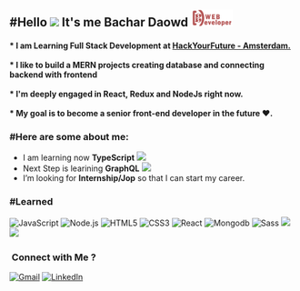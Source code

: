<h2>#Hello <img src="https://raw.githubusercontent.com/MartinHeinz/MartinHeinz/master/wave.gif" width="10px"> It's me Bachar Daowd  <img style="position: 0px auto" alt="logo" height="30px" src="https://raw.githubusercontent.com/bachar78/bachar78/d2dea1c32f996b4b1b1bb3a2484985840177c427/Logo-pink.png" /></h2>

<h4 style="position: 0px auto"> 
* I am Learning Full Stack Development at <a href="https://github.com/orgs/HackYourFuture/dashboard">HackYourFuture - Amsterdam.</a> 
  <br/>
  <br/>
* I like to build a MERN projects creating database and connecting backend with frontend
  <br/>
  <br/>
* I'm deeply engaged in React, Redux and NodeJs right now.
  <br/>
  <br/>
* My goal is to become a senior front-end developer in the future ❤️. </h4>

### #Here are some about me:</br>
- I am learning now **TypeScript** ![](https://img.shields.io/badge/-TypeScript-informational?style=flat&logo=TypeScript&logoColor=white&color=3178C6)
- Next Step is learining **GraphQL** ![](https://img.shields.io/badge/-GraphQL-informational?style=flat&logo=GraphQL&logoColor=white&color=e535ab)
- I’m looking for **Internship/Jop** so that I can start my career.

### #Learned </br>
![JavaScript](https://img.shields.io/badge/JavaScript-F7DF1E?style=for-the-badge&logo=javascript&logoColor=black)
![Node.js](https://img.shields.io/badge/Node.js-43853D?style=for-the-badge&logo=node.js&logoColor=white)
![HTML5](https://img.shields.io/badge/-HTML5-F16822?style=for-the-badge&logo=HTML5&logoColor=white)
![CSS3](https://img.shields.io/badge/-CSS3-1572B6?style=for-the-badge&logo=CSS3)
![React](https://img.shields.io/badge/React-61DAFB?style=for-the-badge&logo=react&logoColor=white)
![Mongodb](https://img.shields.io/badge/MongoDB-4EA94B?style=for-the-badge&logo=mongodb&logoColor=white)
![Sass](https://img.shields.io/badge/Sass-ff69b4?style=for-the-badge&logo=Sass&logoColor=white)
![](https://img.shields.io/badge/Redux-764ABC?style=for-the-badge&logo=Redux&logoColor=white)
![](https://img.shields.io/badge/-Framer--Motion-0055FF?style=for-the-badge&logo=Framer&logoColor=white)

### &nbsp;Connect with Me ?

 [![Gmail](https://img.shields.io/badge/-GMAIL-D14836?style=for-the-badge&logo=gmail&logoColor=white)](mailto:bachar.daowd@gmail.com)
[![LinkedIn](https://img.shields.io/badge/-LINKEDIN-0077B5?style=for-the-badge&logo=linkedin&logoColor=white)](https://www.linkedin.com/in/bachar-daowd/)






